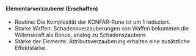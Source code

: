 #### Elementarverzauberer (Erschaffen)

* Routine: Die Komplexität der KONFAR-Rune ist um 1 reduziert.
* Starke Waffen: Schadensverzauberungen von Waffen bekommen die Willenskraft als Bonus, analog zu Schadenszaubern.
* Stärke der Elemente: Attributsverzauberung erhalten eine zusätzliche Effektstärke.
